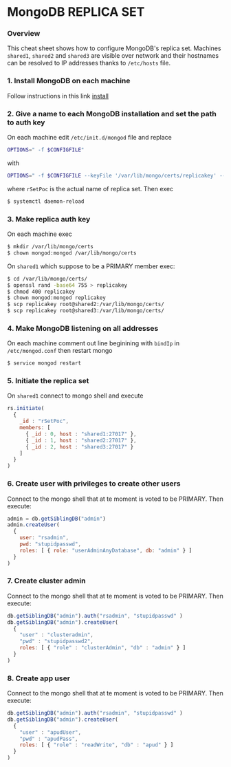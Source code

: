 # MongoDB REPLICA SET
### Overview
This cheat sheet shows how to configure MongoDB's replica set. Machines ```shared1```, ```shared2``` and ```shared3``` are visible over network and their hostnames can be resolved to IP addresses thanks to ```/etc/hosts``` file.
### 1. Install MongoDB on each machine
Follow instructions in this link [install]
### 2. Give a name to each MongoDB installation and set the path to auth key
On each machine edit ```/etc/init.d/mongod``` file and replace 
```sh
OPTIONS=" -f $CONFIGFILE"
``` 
with 

```sh
OPTIONS=" -f $CONFIGFILE --keyFile '/var/lib/mongo/certs/replicakey' --replSet 'rSetPoc'"
``` 
where ```rSetPoc``` is the actual name of replica set. Then exec
```sh
$ systemctl daemon-reload
```

### 3. Make replica auth key
On each machine exec
```sh
$ mkdir /var/lib/mongo/certs
$ chown mongod:mongod /var/lib/mongo/certs
```
On ```shared1``` which suppose to be a PRIMARY member exec:
```sh
$ cd /var/lib/mongo/certs/
$ openssl rand -base64 755 > replicakey
$ chmod 400 replicakey
$ chown mongod:mongod replicakey
$ scp replicakey root@shared2:/var/lib/mongo/certs/
$ scp replicakey root@shared3:/var/lib/mongo/certs/
```
### 4. Make MongoDB listening on all addresses
On each machine comment out line beginining with ```bindIp``` in ```/etc/mongod.conf``` then restart mongo
```sh
$ service mongod restart
```

### 5. Initiate the replica set
On ```shared1``` connect to mongo shell and execute
```javascript
rs.initiate(
  {
    _id : "rSetPoc",
    members: [
      { _id : 0, host : "shared1:27017" },
      { _id : 1, host : "shared2:27017" },
      { _id : 2, host : "shared3:27017" }
    ]
  }
)
```
### 6. Create user with privileges to create other users
Connect to the mongo shell that at te moment is voted to be PRIMARY. Then execute:
```javascript
admin = db.getSiblingDB("admin")
admin.createUser(
  {
    user: "rsadmin",
    pwd: "stupidpasswd",
    roles: [ { role: "userAdminAnyDatabase", db: "admin" } ]
  }
)
```
### 7. Create cluster admin
Connect to the mongo shell that at te moment is voted to be PRIMARY. Then execute:
```javascript
db.getSiblingDB("admin").auth("rsadmin", "stupidpasswd" )
db.getSiblingDB("admin").createUser(
  {
    "user" : "clusteradmin",
    "pwd" : "stupidpasswd2",
    roles: [ { "role" : "clusterAdmin", "db" : "admin" } ]
  }
)
```
### 8. Create app user
Connect to the mongo shell that at te moment is voted to be PRIMARY. Then execute:
```javascript
db.getSiblingDB("admin").auth("rsadmin", "stupidpasswd" )
db.getSiblingDB("admin").createUser(
  {
    "user" : "apudUser",
    "pwd" : "apudPass",
    roles: [ { "role" : "readWrite", "db" : "apud" } ]
  }
)
```
[install]: <https://github.com/gitarte/CHEAT-SHEET/blob/master/mongodb/install.md>
